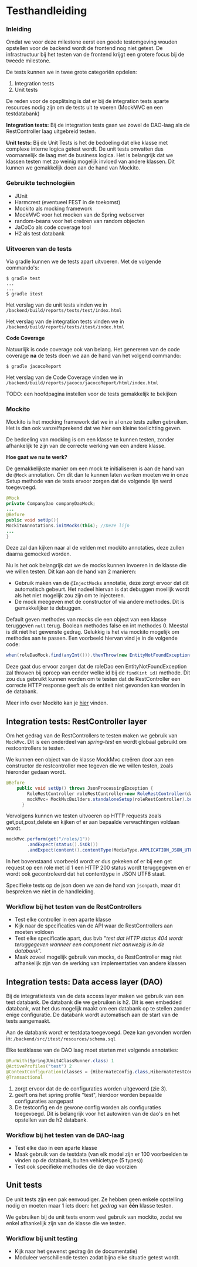 # Testhandleiding

### Inleiding
Omdat we voor deze milestone eerst een goede testomgeving wouden opstellen voor de backend wordt de frontend nog niet getest. De infrastructuur bij het testen van de frontend krijgt een grotere focus bij de tweede milestone.

De tests kunnen we in twee grote categoriën opdelen:
1. Integration tests
2. Unit tests

De reden voor de opsplitsing is dat er bij de integration tests aparte resources nodig zijn om de tests uit te voeren (MockMVC en een testdatabank)

**Integration tests:** Bij de integration tests gaan we zowel de DAO-laag als de RestController laag uitgebreid testen.

**Unit tests:** Bij de Unit Tests is het de bedoeling dat elke klasse met complexe interne logica getest wordt. De unit tests omvatten dus voornamelijk de laag met de business logica. Het is belangrijk dat we klassen testen met zo weinig mogelijk invloed van andere klassen. Dit kunnen we gemakkelijk doen aan de hand van Mockito.

### Gebruikte technologiën
- JUnit
- Harmcrest (eventueel FEST in de toekomst)
- Mockito als mocking framework
- MockMVC voor het mocken van de Spring webserver
- random-beans voor het creëren van random objecten
- JaCoCo als code coverage tool
- H2 als test databank

### Uitvoeren van de tests
Via gradle kunnen we de tests apart uitvoeren. Met de volgende commando's:

```
$ gradle test
...
...
$ gradle itest
```

Het verslag van de unit tests vinden we in `/backend/build/reports/tests/test/index.html`

Het verslag van de integration tests vinden we in `/backend/build/reports/tests/itest/index.html`

**Code Coverage**

Natuurlijk is code coverage ook van belang. Het genereren van de code coverage **na** de tests doen we aan de hand van het volgend commando:
 ```
 $ gradle jacocoReport
 ```

Het verslag van de Code Coverage vinden we in
`/backend/build/reports/jacoco/jacocoReport/html/index.html`


TODO: een hoofdpagina instellen voor de tests gemakkelijk te bekijken

### Mockito

Mockito is het mocking framework dat we in al onze tests zullen gebruiken. Het is dan ook vanzelfsprekend dat we hier een kleine toelichting geven.

De bedoeling van mocking is om een klasse te kunnen testen, zonder afhankelijk te zijn van de correcte werking van een andere klasse.

**Hoe gaat we nu te werk?**

De gemakkelijkste manier om een mock te initialiseren is aan de hand van de `@Mock` annotation. Om dit dan te kunnen laten werken moeten we in onze Setup methode van de tests ervoor zorgen dat de volgende lijn werd toegevoegd.
``` java
@Mock
private CompanyDao companyDaoMock;
...
@Before
public void setUp(){
MockitoAnnotations.initMocks(this); //Deze lijn
...
}
```
Deze zal dan kijken naar al de velden met mockito annotaties, deze zullen daarna gemocked worden.

Nu is het ook belangrijk dat we de mocks kunnen invoeren in de klasse die we willen testen. Dit kan aan de hand van 2 manieren:
- Gebruik maken van de `@InjectMocks` annotatie, deze zorgt ervoor dat dit automatisch gebeurt. Het nadeel hiervan is dat debuggen moeilijk wordt als het niet mogelijk zou zijn om te injecteren.
- De mock meegeven met de constructor of via andere methodes. Dit is gemakkelijker te debuggen.

Default geven methodes van mocks die een object van een klasse teruggeven `null` terug. Boolean methodes false en int methodes 0. Meestal is dit niet het gewenste gedrag. Gelukkig is het via mockito mogelijk om methodes aan te passen. Een voorbeeld hiervan vind je in de volgende code:

```java
when(roleDaoMock.find(anyInt())).thenThrow(new EntityNotFoundException());
```
Deze gaat dus ervoor zorgen dat de roleDao een EntityNotFoundException zal throwen bij oproep van eender welke id bij de `find(int id)` methode. Dit zou dus gebruikt kunnen worden om te testen dat de RestController een correcte HTTP response geeft als de entiteit niet gevonden kan worden in de databank.

Meer info over Mockito kan je [hier](https://static.javadoc.io/org.mockito/mockito-core/2.7.17/org/mockito/Mockito.html) vinden.


## Integration tests: RestController layer

Om het gedrag van de RestControllers te testen maken we gebruik van `MockMvc`. Dit is een onderdeel van *spring-test* en wordt globaal gebruikt om restcontrollers te testen.

We kunnen een object van de klasse MockMvc creëren door aan een constructor de restcontroller mee tegeven die we willen testen, zoals hieronder gedaan wordt.

```java
@Before
    public void setUp() throws JsonProcessingException {
        RoleRestController roleRestController=new RoleRestController(daoContextMock,roleMapperMock,roleValidatorMock);
        mockMvc= MockMvcBuilders.standaloneSetup(roleRestController).build();
      }
```

Vervolgens kunnen we testen uitvoeren op HTTP requests zoals get,put,post,delete
en kijken of er aan bepaalde verwachtingen voldaan wordt.

```java
mockMvc.perform(get("/roles/1"))
        .andExpect(status().isOk())
        .andExpect(content().contentType(MediaType.APPLICATION_JSON_UTF8));
```

In het bovenstaand voorbeeld wordt er dus gekeken of er bij een get request op een role met id 1 een HTTP 200 status wordt teruggegeven en er wordt ook gecontroleerd dat het contenttype in JSON UTF8 staat.

Specifieke tests op de json doen we aan de hand van `jsonpath`, maar dit bespreken we niet in de handleiding.

### Workflow bij het testen van de RestControllers
- Test elke controller in een aparte klasse
- Kijk naar de specificaties van de API waar de RestControllers aan moeten voldoen
- Test elke specificatie apart, dus bvb "*test dat HTTP status 404 wordt teruggegeven wanneer een component niet aanwezig is in de databank*".
- Maak zoveel mogelijk gebruik van mocks, de RestController mag niet afhankelijk zijn van de werking van implementaties van andere klassen

## Integration tests: Data access layer (DAO)

Bij de integratietests van de data access layer maken we gebruik van een test databank. De databank die we gebruiken is h2. Dit is een embedded databank, wat het dus mogelijk maakt om een databank op te stellen zonder enige configuratie. De databank wordt automatisch aan de start van de tests aangemaakt.

Aan de databank wordt er testdata toegevoegd. Deze kan gevonden worden in: `/backend/src/itest/resources/schema.sql`

Elke testklasse van de DAO laag moet starten met volgende annotaties:
```java
@RunWith(SpringJUnit4ClassRunner.class) 1
@ActiveProfiles("test") 2
@ContextConfiguration(classes = {HibernateConfig.class,HibernateTestConfig.class},loader = AnnotationConfigContextLoader.class) 3
@Transactional
```
1.  zorgt ervoor dat de de configuraties worden uitgevoerd (zie 3).
2.  geeft ons het spring profile "test", hierdoor worden bepaalde configuraties aangepast
3. De testconfig en de gewone config worden als configuraties toegevoegd. Dit is belangrijk voor het autowiren van de dao's en het opstellen van de h2 databank.


### Workflow bij het testen van de DAO-laag
- Test elke dao in een aparte klasse
- Maak gebruik van de testdata (van elk model zijn er 100 voorbeelden te vinden op de databank, buiten vehicletype (5 types))
- Test ook specifieke methodes die de dao voorzien


## Unit tests

De unit tests zijn een pak eenvoudiger. Ze hebben geen enkele opstelling nodig en moeten maar 1 iets doen: het *gedrag* van **één** klasse testen.

We gebruiken bij de unit tests enorm veel gebruik van mockito, zodat we enkel afhankelijk zijn van de klasse die we testen.

### Workflow bij unit testing
- Kijk naar het gewenst gedrag (in de documentatie)
- Moduleer verschillende testen zodat bijna elke situatie getest wordt.
